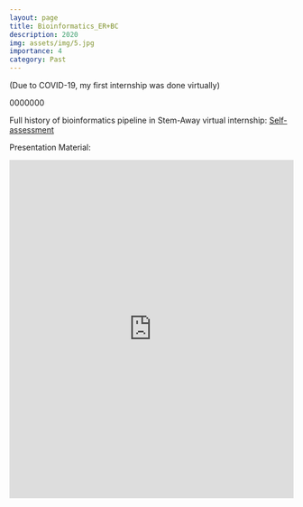 ```yaml
---
layout: page
title: Bioinformatics_ER+BC
description: 2020
img: assets/img/5.jpg
importance: 4
category: Past
---
```


(Due to COVID-19, my first internship was done virtually)

0000000

Full history of bioinformatics pipeline in Stem-Away virtual internship: [Self-assessment](https://stemaway.com/t/eunahyang-bioinformatics-pathway/5337)

Presentation Material:
<div style="position:relative; padding-top: 0;">
  <iframe
    src="https://drive.google.com/file/d/1Xv4UT1_yqbiSgwg90jjQ0EcaGWmxoG7X/preview"
    width="100%"
    height="600"
    allow="autoplay"
    style="border:0;">
  </iframe>
</div>
